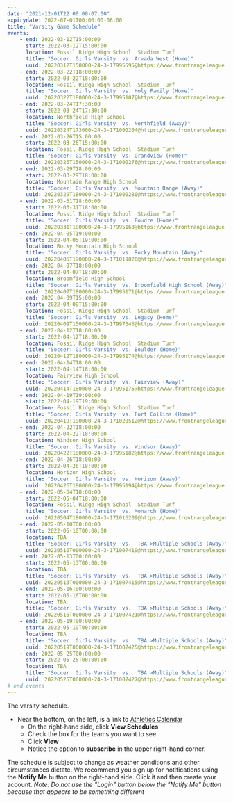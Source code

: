 ```yaml
---
date: "2021-12-01T22:00:00-07:00"
expirydate: 2022-07-01T00:00:00-06:00
title: "Varsity Game Schedule"
events:
    - end: 2022-03-12T15:00:00
      start: 2022-03-12T15:00:00
      location: Fossil Ridge High School  Stadium Turf
      title: "Soccer: Girls Varsity  vs. Arvada West (Home)"
      uuid: 20220312T150000-24-3-17995595@https://www.frontrangeleague.org
    - end: 2022-03-22T18:00:00
      start: 2022-03-22T18:00:00
      location: Fossil Ridge High School  Stadium Turf
      title: "Soccer: Girls Varsity  vs. Holy Family (Home)"
      uuid: 20220322T180000-24-3-17995187@https://www.frontrangeleague.org
    - end: 2022-03-24T17:30:00
      start: 2022-03-24T17:30:00
      location: Northfield High School
      title: "Soccer: Girls Varsity  vs. Northfield (Away)"
      uuid: 20220324T173000-24-3-171000204@https://www.frontrangeleague.org
    - end: 2022-03-26T15:00:00
      start: 2022-03-26T15:00:00
      location: Fossil Ridge High School  Stadium Turf
      title: "Soccer: Girls Varsity  vs. Grandview (Home)"
      uuid: 20220326T150000-24-3-171000276@https://www.frontrangeleague.org
    - end: 2022-03-29T18:00:00
      start: 2022-03-29T18:00:00
      location: Mountain Range High School
      title: "Soccer: Girls Varsity  vs. Mountain Range (Away)"
      uuid: 20220329T180000-24-3-171000280@https://www.frontrangeleague.org
    - end: 2022-03-31T18:00:00
      start: 2022-03-31T18:00:00
      location: Fossil Ridge High School  Stadium Turf
      title: "Soccer: Girls Varsity  vs. Poudre (Home)"
      uuid: 20220331T180000-24-3-17995163@https://www.frontrangeleague.org
    - end: 2022-04-05T19:00:00
      start: 2022-04-05T19:00:00
      location: Rocky Mountain High School
      title: "Soccer: Girls Varsity  vs. Rocky Mountain (Away)"
      uuid: 20220405T190000-24-3-171019820@https://www.frontrangeleague.org
    - end: 2022-04-07T18:00:00
      start: 2022-04-07T18:00:00
      location: Broomfield High School
      title: "Soccer: Girls Varsity  vs. Broomfield High School (Away)"
      uuid: 20220407T180000-24-3-17995171@https://www.frontrangeleague.org
    - end: 2022-04-09T15:00:00
      start: 2022-04-09T15:00:00
      location: Fossil Ridge High School  Stadium Turf
      title: "Soccer: Girls Varsity  vs. Legacy (Home)"
      uuid: 20220409T150000-24-3-17997343@https://www.frontrangeleague.org
    - end: 2022-04-12T18:00:00
      start: 2022-04-12T18:00:00
      location: Fossil Ridge High School  Stadium Turf
      title: "Soccer: Girls Varsity  vs. Boulder (Home)"
      uuid: 20220412T180000-24-3-17995174@https://www.frontrangeleague.org
    - end: 2022-04-14T18:00:00
      start: 2022-04-14T18:00:00
      location: Fairview High School
      title: "Soccer: Girls Varsity  vs. Fairview (Away)"
      uuid: 20220414T180000-24-3-17995175@https://www.frontrangeleague.org
    - end: 2022-04-19T19:00:00
      start: 2022-04-19T19:00:00
      location: Fossil Ridge High School  Stadium Turf
      title: "Soccer: Girls Varsity  vs. Fort Collins (Home)"
      uuid: 20220419T190000-24-3-171020512@https://www.frontrangeleague.org
    - end: 2022-04-22T18:00:00
      start: 2022-04-22T18:00:00
      location: Windsor High School
      title: "Soccer: Girls Varsity  vs. Windsor (Away)"
      uuid: 20220422T180000-24-3-17995182@https://www.frontrangeleague.org
    - end: 2022-04-26T18:00:00
      start: 2022-04-26T18:00:00
      location: Horizon High School
      title: "Soccer: Girls Varsity  vs. Horizon (Away)"
      uuid: 20220426T180000-24-3-17995194@https://www.frontrangeleague.org
    - end: 2022-05-04T18:00:00
      start: 2022-05-04T18:00:00
      location: Fossil Ridge High School  Stadium Turf
      title: "Soccer: Girls Varsity  vs. Monarch (Home)"
      uuid: 20220504T180000-24-3-171016209@https://www.frontrangeleague.org
    - end: 2022-05-10T00:00:00
      start: 2022-05-10T00:00:00
      location: TBA
      title: "Soccer: Girls Varsity  vs.  TBA >Multiple Schools (Away)"
      uuid: 20220510T000000-24-3-171007419@https://www.frontrangeleague.org
    - end: 2022-05-13T00:00:00
      start: 2022-05-13T00:00:00
      location: TBA
      title: "Soccer: Girls Varsity  vs.  TBA >Multiple Schools (Away)"
      uuid: 20220513T000000-24-3-171007415@https://www.frontrangeleague.org
    - end: 2022-05-16T00:00:00
      start: 2022-05-16T00:00:00
      location: TBA
      title: "Soccer: Girls Varsity  vs.  TBA >Multiple Schools (Away)"
      uuid: 20220516T000000-24-3-171007421@https://www.frontrangeleague.org
    - end: 2022-05-19T00:00:00
      start: 2022-05-19T00:00:00
      location: TBA
      title: "Soccer: Girls Varsity  vs.  TBA >Multiple Schools (Away)"
      uuid: 20220519T000000-24-3-171007425@https://www.frontrangeleague.org
    - end: 2022-05-25T00:00:00
      start: 2022-05-25T00:00:00
      location: TBA
      title: "Soccer: Girls Varsity  vs.  TBA >Multiple Schools (Away)"
      uuid: 20220525T000000-24-3-171007427@https://www.frontrangeleague.org
# end events
---
```


The varsity schedule.

<!--more-->

* Near the bottom, on the left, is a link to [Athletics Calendar][athletic
  schedules]
    * On the right-hand side, click **View Schedules**
    * Check the box for the teams you want to see
    * Click **View**
    * Notice the option to **subscribe** in the upper right-hand corner.

The schedule is subject to change as weather conditions and other circumstances
dictate. We recommend you sign up for notifications using the **Notify Me**
button on the right-hand side. Click it and then create your account. *Note: Do
not use the "Login" button below the "Notify Me" button because that appears to
be something different*

[frh-schedules]: https://frh.psdschools.org/about-our-school/calendars-schedules
[athletic schedules]: http://www.frontrangeleague.org/g5-bin/client.cgi?G5genie=812&school_id=5
